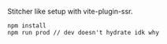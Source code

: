 Stitcher like setup with vite-plugin-ssr.

```
npm install
npm run prod // dev doesn't hydrate idk why
```
